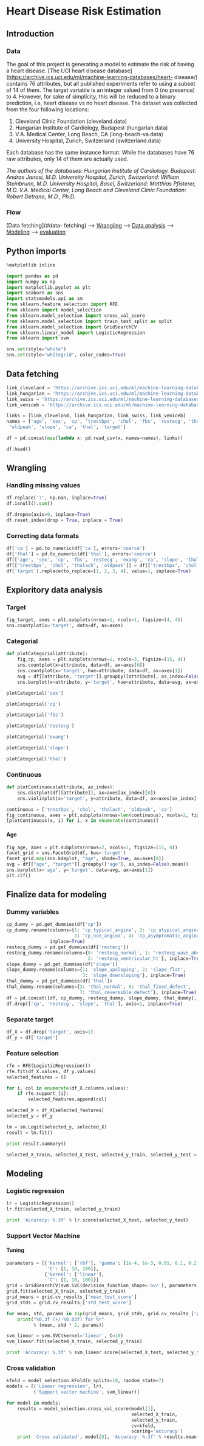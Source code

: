 # Heart Disease Risk Estimation

## Introduction

### Data

The goal of this project is generating a model to
estimate the risk of having a heart disease. [The UCI heart disease
database](https://archive.ics.uci.edu/ml/machine-learning-databases/heart-
disease/) contains 76 attributes, but all published experiments refer to using a
subset of 14 of them. The target variable is an integer valued from 0 (no
presence) to 4. However, for sake of simplicity, this will be reduced to a
binary prediction, i.e, heart disease vs no heart disease. The dataset was
collected from the four following locations:

1. Cleveland Clinic Foundation
(cleveland.data)
2. Hungarian Institute of Cardiology, Budapest (hungarian.data)
3. V.A. Medical Center, Long Beach, CA (long-beach-va.data)
4. University
Hospital, Zurich, Switzerland (switzerland.data)

Each database has the same
instance format.  While the databases have 76 raw attributes, only 14 of them
are actually used.

*The authors of the databases: Hungarian Institute of
Cardiology. Budapest: Andras Janosi, M.D. University Hospital, Zurich,
Switzerland: William Steinbrunn, M.D. University Hospital, Basel, Switzerland:
Matthias Pfisterer, M.D. V.A. Medical Center, Long Beach and Cleveland Clinic
Foundation: Robert Detrano, M.D., Ph.D.*

### Flow

[Data fetching](#data-
fetching) --> [Wrangling](#wrangling) --> [Data analysis]() --> [Modeling]() -->
[evaluation]()

## Python imports

```python
%matplotlib inline

import pandas as pd
import numpy as np
import matplotlib.pyplot as plt
import seaborn as sns
import statsmodels.api as sm
from sklearn.feature_selection import RFE
from sklearn import model_selection
from sklearn.model_selection import cross_val_score
from sklearn.model_selection import train_test_split as split
from sklearn.model_selection import GridSearchCV
from sklearn.linear_model import LogisticRegression
from sklearn import svm 

sns.set(style="white")
sns.set(style="whitegrid", color_codes=True)
```

## Data fetching

```python
link_cleveland = 'https://archive.ics.uci.edu/ml/machine-learning-databases/heart-disease/processed.cleveland.data'
link_hungarian = 'https://archive.ics.uci.edu/ml/machine-learning-databases/heart-disease/processed.hungarian.data'
link_swiss = 'https://archive.ics.uci.edu/ml/machine-learning-databases/heart-disease/processed.switzerland.data'
link_veniceb = 'https://archive.ics.uci.edu/ml/machine-learning-databases/heart-disease/processed.va.data'

links = [link_cleveland, link_hungarian, link_swiss, link_veniceb]
names = ['age', 'sex', 'cp', 'trestbps', 'chol', 'fbs', 'restecg', 'thalach', 'exang',
 'oldpeak', 'slope', 'ca', 'thal', 'target']

df = pd.concat(map(lambda x: pd.read_csv(x, names=names), links))

df.head()
```

## Wrangling

### Handling missing values

```python
df.replace('?', np.nan, inplace=True)
df.isnull().sum()
```

```python
df.dropna(axis=0, inplace=True)
df.reset_index(drop = True, inplace = True)
```

### Correcting data formats

```python
df['ca'] = pd.to_numeric(df['ca'], errors='coerce')
df['thal'] = pd.to_numeric(df['thal'], errors='coerce')
df[['age', 'sex', 'cp', 'fbs', 'restecg', 'exang', 'ca', 'slope', 'thal']] = df[['age', 'sex', 'cp', 'fbs', 'restecg', 'exang', 'ca', 'slope', 'thal']].astype(int)
df[['trestbps', 'chol', 'thalach', 'oldpeak']] = df[['trestbps', 'chol', 'thalach', 'oldpeak']].astype(float)
df['target'].replace(to_replace=[1, 2, 3, 4], value=1, inplace=True)
```

## Exploritory data analysis

### Target

```python
fig_target, axes = plt.subplots(nrows=1, ncols=1, figsize=(4, 4))
sns.countplot(x='target', data=df, ax=axes)
```

### Categorial

```python
def plotCategorial(attribute):
    fig_cp, axes = plt.subplots(nrows=1, ncols=3, figsize=(15, 4))
    sns.countplot(x=attribute, data=df, ax=axes[0])
    sns.countplot(x='target', hue=attribute, data=df, ax=axes[1])
    avg = df[[attribute, 'target']].groupby([attribute], as_index=False).mean()
    sns.barplot(x=attribute, y='target', hue=attribute, data=avg, ax=axes[2])
```

```python
plotCategorial('sex')
```

```python
plotCategorial('cp')
```

```python
plotCategorial('fbs')
```

```python
plotCategorial('restecg')
```

```python
plotCategorial('exang')
```

```python
plotCategorial('slope')
```

```python
plotCategorial('thal')
```

### Continuous

```python
def plotContinuous(attribute, ax_index):
    sns.distplot(df[[attribute]], ax=axes[ax_index][0])                                   
    sns.violinplot(x='target', y=attribute, data=df, ax=axes[ax_index][1])
```

```python
continuous = ['trestbps', 'chol', 'thalach', 'oldpeak', 'ca']
fig_continuous, axes = plt.subplots(nrows=len(continuous), ncols=2, figsize=(15, 22))
[plotContinuous(x, i) for i, x in enumerate(continuous)] 
```

#### Age

```python
fig_age, axes = plt.subplots(nrows=2, ncols=1, figsize=(15, 8))
facet_grid = sns.FacetGrid(df, hue='target')
facet_grid.map(sns.kdeplot, "age", shade=True, ax=axes[0])
avg = df[["age", "target"]].groupby(['age'], as_index=False).mean()
sns.barplot(x='age', y='target', data=avg, ax=axes[1])
plt.clf()
```

## Finalize data for modeling

### Dummy variables

```python
cp_dummy = pd.get_dummies(df['cp'])
cp_dummy.rename(columns={1: 'cp_typical_angina', 2: 'cp_atypical_angina',
                         3: 'cp_non_angina', 4: 'cp_asymptomatic_angina'},
                inplace=True)
restecg_dummy = pd.get_dummies(df['restecg'])
restecg_dummy.rename(columns={0: 'restecg_normal', 1: 'restecg_wave_abnorm',
                              2: 'restecg_ventricular_ht'}, inplace=True)
slope_dummy = pd.get_dummies(df['slope'])
slope_dummy.rename(columns={1: 'slope_upsloping', 2: 'slope_flat',
                            3: 'slope_downsloping'}, inplace=True)
thal_dummy = pd.get_dummies(df['thal'])
thal_dummy.rename(columns={3: 'thal_normal', 6: 'thal_fixed_defect',
                           7: 'thal_reversible_defect'}, inplace=True)
df = pd.concat([df, cp_dummy, restecg_dummy, slope_dummy, thal_dummy], axis=1)
df.drop(['cp', 'restecg', 'slope', 'thal'], axis=1, inplace=True)
```

### Separate target

```python
df_X = df.drop('target', axis=1)
df_y = df['target']
```

### Feature selection

```python
rfe = RFE(LogisticRegression())
rfe.fit(df_X.values, df_y.values)
selected_features = []

for i, col in enumerate(df_X.columns.values):
    if rfe.support_[i]:
        selected_features.append(col)

selected_X = df_X[selected_features]
selected_y = df_y

lm = sm.Logit(selected_y, selected_X)
result = lm.fit()

print result.summary()
```

```python
selected_X_train, selected_X_test, selected_y_train, selected_y_test = split(selected_X, selected_y, test_size=0.3, random_state=0)
```

## Modeling

### Logistic regression

```python
lr = LogisticRegression()
lr.fit(selected_X_train, selected_y_train)

print 'Accuracy: %.3f' % lr.score(selected_X_test, selected_y_test)
```

### Support Vector Machine

#### Tuning

```python
parameters = [{'kernel': ['rbf'], 'gamma': [1e-4, 1e-3, 0.01, 0.1, 0.2, 0.5],
               'C': [1, 10, 100]},
              {'kernel': ['linear'], 
               'C': [1, 10, 100]}]
grid = GridSearchCV(svm.SVC(decision_function_shape='ovr'), parameters, cv=5)
grid.fit(selected_X_train, selected_y_train)
grid_means = grid.cv_results_['mean_test_score']
grid_stds = grid.cv_results_['std_test_score']

for mean, std, params in zip(grid_means, grid_stds, grid.cv_results_['params']):
    print("%0.3f (+/-%0.03f) for %r"
          % (mean, std * 2, params))
```

```python
svm_linear = svm.SVC(kernel='linear', C=10)
svm_linear.fit(selected_X_train, selected_y_train)

print 'Accuracy: %.3f' % svm_linear.score(selected_X_test, selected_y_test)
```

### Cross validation

```python
kfold = model_selection.KFold(n_splits=10, random_state=7)
models = [('Linear regression', lr), 
          ('Support vector machine', svm_linear)]

for model in models:
    results = model_selection.cross_val_score(model[1], 
                                              selected_X_train, 
                                              selected_y_train, 
                                              cv=kfold, 
                                              scoring='accuracy')
    print 'Cross validated', model[0], 'Accuracy: %.3f' % results.mean()
```
